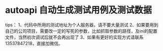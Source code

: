 # autoapi 自动生成测试用例及测试数据
tips：
1、代码中所用的测试地址为个人服务器，请不要大量测试
2、如果要用到自己的公司项目，需要改一定的写死的参数，比如抓取参数的路径，及ini的配置文件，当然初次调试后就不会再出现了
3、如果有更好的实现方式请联系13537847218，直接加微信。
